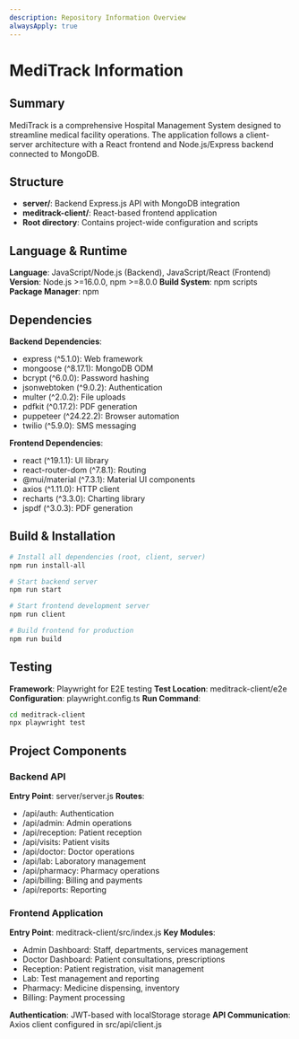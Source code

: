 ```yaml
---
description: Repository Information Overview
alwaysApply: true
---
```


# MediTrack Information

## Summary
MediTrack is a comprehensive Hospital Management System designed to streamline medical facility operations. The application follows a client-server architecture with a React frontend and Node.js/Express backend connected to MongoDB.

## Structure
- **server/**: Backend Express.js API with MongoDB integration
- **meditrack-client/**: React-based frontend application
- **Root directory**: Contains project-wide configuration and scripts

## Language & Runtime
**Language**: JavaScript/Node.js (Backend), JavaScript/React (Frontend)
**Version**: Node.js >=16.0.0, npm >=8.0.0
**Build System**: npm scripts
**Package Manager**: npm

## Dependencies
**Backend Dependencies**:
- express (^5.1.0): Web framework
- mongoose (^8.17.1): MongoDB ODM
- bcrypt (^6.0.0): Password hashing
- jsonwebtoken (^9.0.2): Authentication
- multer (^2.0.2): File uploads
- pdfkit (^0.17.2): PDF generation
- puppeteer (^24.22.2): Browser automation
- twilio (^5.9.0): SMS messaging

**Frontend Dependencies**:
- react (^19.1.1): UI library
- react-router-dom (^7.8.1): Routing
- @mui/material (^7.3.1): Material UI components
- axios (^1.11.0): HTTP client
- recharts (^3.3.0): Charting library
- jspdf (^3.0.3): PDF generation

## Build & Installation
```bash
# Install all dependencies (root, client, server)
npm run install-all

# Start backend server
npm run start

# Start frontend development server
npm run client

# Build frontend for production
npm run build
```

## Testing
**Framework**: Playwright for E2E testing
**Test Location**: meditrack-client/e2e
**Configuration**: playwright.config.ts
**Run Command**:
```bash
cd meditrack-client
npx playwright test
```

## Project Components

### Backend API
**Entry Point**: server/server.js
**Routes**:
- /api/auth: Authentication
- /api/admin: Admin operations
- /api/reception: Patient reception
- /api/visits: Patient visits
- /api/doctor: Doctor operations
- /api/lab: Laboratory management
- /api/pharmacy: Pharmacy operations
- /api/billing: Billing and payments
- /api/reports: Reporting

### Frontend Application
**Entry Point**: meditrack-client/src/index.js
**Key Modules**:
- Admin Dashboard: Staff, departments, services management
- Doctor Dashboard: Patient consultations, prescriptions
- Reception: Patient registration, visit management
- Lab: Test management and reporting
- Pharmacy: Medicine dispensing, inventory
- Billing: Payment processing

**Authentication**: JWT-based with localStorage storage
**API Communication**: Axios client configured in src/api/client.js